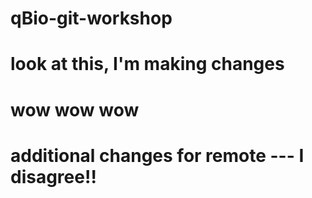# qBio-git-workshop


# look at this, I'm making changes
# wow wow wow



# additional changes for remote --- I disagree!!
